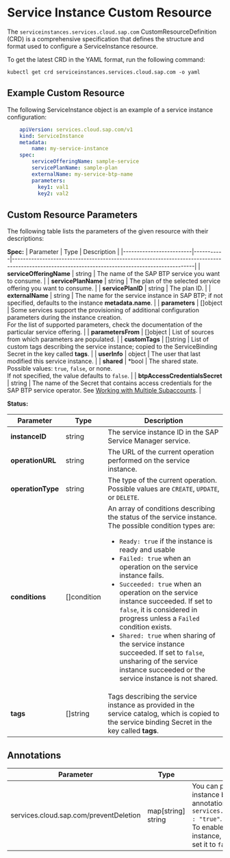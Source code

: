# Service Instance Custom Resource

The `serviceinstances.services.cloud.sap.com` CustomResourceDefinition (CRD) is a comprehensive specification that defines the structure and format used to configure a ServiceInstance resource.

To get the latest CRD in the YAML format, run the following command:

```shell
kubectl get crd serviceinstances.services.cloud.sap.com -o yaml
```

## Example Custom Resource

The following ServiceInstance object is an example of a service instance configuration:

```yaml
    apiVersion: services.cloud.sap.com/v1
    kind: ServiceInstance
    metadata:
        name: my-service-instance
    spec:
        serviceOfferingName: sample-service
        servicePlanName: sample-plan
        externalName: my-service-btp-name
        parameters:
          key1: val1
          key2: val2
```

## Custom Resource Parameters

The following table lists the parameters of the given resource with their descriptions:

**Spec:**
| Parameter             | Type   | Description                                                                                                                                    |
|-------------------------|-----------|------------------------------------------------------------------------------------------------------------------------------------------------|
| **serviceOfferingName** | string    | The name of the SAP BTP service you want to consume. |
| **servicePlanName**     | string    | The plan of the selected service offering you want to consume. |
| **servicePlanID**        | string   | The plan ID. |
| **externalName**         | string   | The name for the service instance in SAP BTP; if not specified, defaults to the instance **metadata.name**. |
| **parameters**           | []object | Some services support the provisioning of additional configuration parameters during the instance creation.<br/>For the list of supported parameters, check the documentation of the particular service offering. |
| **parametersFrom**       | []object | List of sources from which parameters are populated. |
| **customTags**           | []string | List of custom tags describing the service instance; copied to the ServiceBinding Secret in the key called **tags**. |
| **userInfo**             | object   | The user that last modified this service instance. |
| **shared**               | *bool    | The shared state. Possible values: `true`, `false`, or none.<br> If not specified, the value defaults to `false`. |
| **btpAccessCredentialsSecret** | string   | The name of the Secret that contains access credentials for the SAP BTP service operator. See [Working with Multiple Subaccounts](../03-20-multitenancy.md). |

**Status:**

| Parameter         | Type     | Description                                                                                                   |
|-----------------|---------|-----------------------------------------------------------------------------------------------------------|
| **instanceID**   | string | The service instance ID in the SAP Service Manager service.  |
| **operationURL** | string | The URL of the current operation performed on the service instance.  |
| **operationType** | string | The type of the current operation. Possible values are `CREATE`, `UPDATE`, or `DELETE`. |
| **conditions**   | []condition | An array of conditions describing the status of the service instance.<br/>The possible condition types are:<ul><li>`Ready: true` if the instance is ready and usable</li><li>`Failed: true` when an operation on the service instance fails.</li><li>`Succeeded: true` when an operation on the service instance succeeded. If set to `false`, it is considered in progress unless a `Failed` condition exists.</li><li>`Shared: true` when sharing of the service instance succeeded. If set to `false`, unsharing of the service instance succeeded or the service instance is not shared.</li></ul> |
| **tags**       | []string   | Tags describing the service instance as provided in the service catalog, which is copied to the service binding Secret in the key called **tags**.|

## Annotations

| Parameter         | Type                 | Description                                                                                                                                                                                                     |
|-----------------|---------------------|----------------------------------------------------------------------------------------------------------------------------------------------------------------------------------------------------------------|
| services.cloud.sap.com/preventDeletion   | map[string] string | You can prevent deletion of any service instance by adding the following annotation: `services.cloud.sap.com/preventDeletion : "true"`.<br>To enable back the deletion of the instance, either remove the annotation or set it to `false`. |